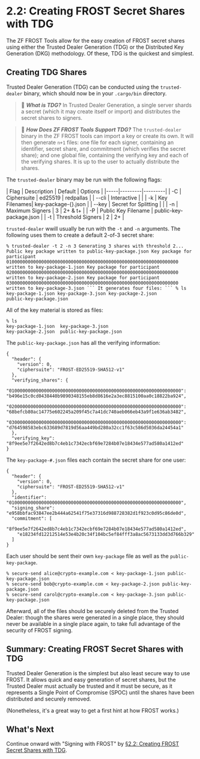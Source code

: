 # 2.2: Creating FROST Secret Shares with TDG

The ZF FROST Tools allow for the easy creation of FROST secret shares
using either the Trusted Dealer Generation (TDG) or the Distributed
Key Generation (DKG) methodology. Of these, TDG is the quickest and
simplest.

## Creating TDG Shares

Trusted Dealer Generation (TDG) can be conducted using the
`trusted-dealer` binary, which should now be in your `.cargo/bin`
directory.

> :book: ***What is TDG?*** In Trusted Dealer Generation, a single
server shards a secret (which it may create itself or import) and
distributes the secret shares to signers.

> :book: ***How Does ZF FROST Tools Support TDG?*** The
`trusted-dealer` binary in the ZF FROST tools can import a key or
create its own. It will then generate `n+1` files: one file for each
signer, containing an identifier, secret share, and commitment (which
verifies the secret share); and one global file, containing the
verifying key and each of the verifying shares. It is up to the user
to actually distribute the shares.

The `trusted-dealer` binary may be run with the following flags:

| Flag | Description | Default | Options |
|-----|---------|---------|
| -C | Ciphersuite | ed25519 | redpallas |
| --cli | Interactive | <no> |
| -k | Key Filenames| key-package-{}.json |
| --key | Secret for Splitting | <random> |
| -n | Maximum Signers | 3 | 2+ & t+ |
| -P | Public Key Filename | public-key-package.json |
| -t | Threshold Signers | 2 | 2+ |

`trusted-dealer` wwill usually be run with the `-t` and `-n`
arguments. The following uses them to create a default 2-of-3 secret share:

```
% trusted-dealer -t 2 -n 3 Generating 3 shares with threshold 2...
Public key package written to public-key-package.json Key package for
participant
0100000000000000000000000000000000000000000000000000000000000000
written to key-package-1.json Key package for participant
0200000000000000000000000000000000000000000000000000000000000000
written to key-package-2.json Key package for participant
0300000000000000000000000000000000000000000000000000000000000000
written to key-package-3.json ``` It generates four files: ``` % ls
key-package-1.json key-package-3.json key-package-2.json
public-key-package.json
```

All of the key material is stored as files:
```
% ls
key-package-1.json	key-package-3.json
key-package-2.json	public-key-package.json
```

The `public-key-package.json` has all the verifying information:
```
{
  "header": {
    "version": 0,
    "ciphersuite": "FROST-ED25519-SHA512-v1"
  },
  "verifying_shares": {
    "0100000000000000000000000000000000000000000000000000000000000000": "b496e15c0cd0438440b9890348155eb8d8616e2a3ec8815100aa0c18822ba924",
    "0200000000000000000000000000000000000000000000000000000000000000": "68befcb80ac14775e602245a209f45c7a41dc740aeb066eb43a9f1e636ab3482",
    "0300000000000000000000000000000000000000000000000000000000000000": "d764598583ebc633689d7819d56aa449bd280a32cc1f63c586d5036da24454a1"
  },
  "verifying_key": "8f9ee5e7f2642ed8b7c4eb1c7342ecbf69e7284b07e18434e577ad580a1412ed"
}
```
The `key-package-#.json` files each contain the secret share for one user:
```
{
  "header": {
    "version": 0,
    "ciphersuite": "FROST-ED25519-SHA512-v1"
  },
  "identifier": "0100000000000000000000000000000000000000000000000000000000000000",
  "signing_share": "e958bbfac93847ee2b444a62541f75e37316d988728382d1f923c0d95c86de0d",
  "commitment": [
    "8f9ee5e7f2642ed8b7c4eb1c7342ecbf69e7284b07e18434e577ad580a1412ed",
    "e18234fd12212514e53e4b20c34f104bc5ef84fff3a8ac5673133dd3d766b329"
  ]
}
```
Each user should be sent their own `key-package` file as well as the
`public-key-package`.
```
% secure-send alice@crypto-example.com < key-package-1.json public-key-package.json
% secure-send bob@crypto-example.com < key-package-2.json public-key-package.json
% secure-send carol@crypto-example.com < key-package-3.json public-key-package.json
```
Afterward, all of the files should be securely deleted from the
Trusted Dealer: though the shares were generated in a single place,
they should never be available in a single place again, to take full
advantage of the security of FROST signing.

## Summary: Creating FROST Secret Shares with TDG

Trusted Dealer Generation is the simplest but also least secure way to
use FROST. It allows quick and easy generation of secret shares, but
the Trusted Dealer must actually be trusted and it must be secure, as
it represents a Single Point of Compromise (SPOC) until the shares
have been distributed and securely removed.

(Nonetheless, it's a great way to get a first hint at how FROST works.)

## What's Next

Continue onward with "Signing with FROST" by [§2.2: Creating FROST
Secret Shares with
TDG](02_2_Creating_FROST_Secret_Shares_with_TDG.md).



